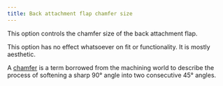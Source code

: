 ```yaml
---
title: Back attachment flap chamfer size
---
```


This option controls the chamfer size of the back attachment flap.

This option has no effect whatsoever on fit or functionality. It is mostly aesthetic.

<Note>

A [chamfer](https://en.wikipedia.org/wiki/Chamfer) is a term borrowed from the machining world to describe the process of softening a sharp 90° angle into two consecutive 45° angles.

</Note>
